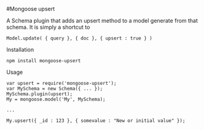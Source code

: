 #Mongoose upsert

A Schema plugin that adds an upsert method to a model generate from that schema. It is simply a shortcut to

    Model.update( { query }, { doc }, { upsert : true } )

Installation

    npm install mongoose-upsert

Usage 

    var upsert = require('mongoose-upsert');
    var MySchema = new Schema({ ... });
    MySchema.plugin(upsert);
    My = mongoose.model('My', MySchema);

    ...

    My.upsert({ _id : 123 }, { somevalue : "New or initial value" });
